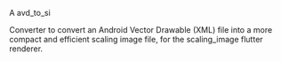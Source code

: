 A avd_to_si

Converter to convert an Android Vector Drawable (XML) file into
a more compact and efficient scaling image file, for
the scaling_image flutter renderer.
